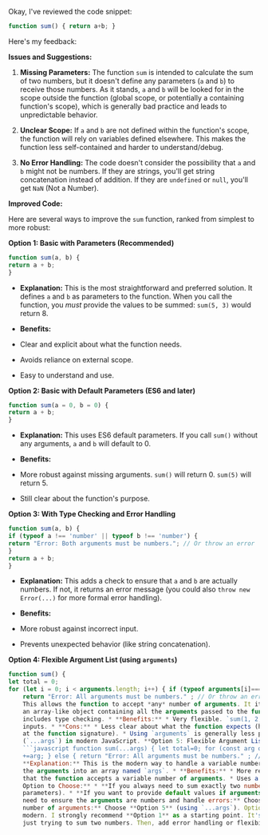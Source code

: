 Okay, I've reviewed the code snippet:

```javascript
function sum() { return a+b; }
```

Here's my feedback:

**Issues and Suggestions:**

1. **Missing Parameters:** The function `sum` is intended to calculate the sum of two numbers, but it doesn't define any
parameters (`a` and `b`) to receive those numbers. As it stands, `a` and `b` will be looked for in the scope outside the
function (global scope, or potentially a containing function's scope), which is generally bad practice and leads to
unpredictable behavior.

2. **Unclear Scope:** If `a` and `b` are not defined within the function's scope, the function will rely on variables
defined elsewhere. This makes the function less self-contained and harder to understand/debug.

3. **No Error Handling:** The code doesn't consider the possibility that `a` and `b` might not be numbers. If they are
strings, you'll get string concatenation instead of addition. If they are `undefined` or `null`, you'll get `NaN` (Not a
Number).

**Improved Code:**

Here are several ways to improve the `sum` function, ranked from simplest to more robust:

**Option 1: Basic with Parameters (Recommended)**

```javascript
function sum(a, b) {
return a + b;
}
```

* **Explanation:** This is the most straightforward and preferred solution. It defines `a` and `b` as parameters to the
function. When you call the function, you *must* provide the values to be summed: `sum(5, 3)` would return 8.

* **Benefits:**
* Clear and explicit about what the function needs.
* Avoids reliance on external scope.
* Easy to understand and use.

**Option 2: Basic with Default Parameters (ES6 and later)**

```javascript
function sum(a = 0, b = 0) {
return a + b;
}
```

* **Explanation:** This uses ES6 default parameters. If you call `sum()` without any arguments, `a` and `b` will default
to 0.

* **Benefits:**
* More robust against missing arguments. `sum()` will return 0. `sum(5)` will return 5.
* Still clear about the function's purpose.

**Option 3: With Type Checking and Error Handling**

```javascript
function sum(a, b) {
if (typeof a !== 'number' || typeof b !== 'number') {
return "Error: Both arguments must be numbers."; // Or throw an error
}
return a + b;
}
```

* **Explanation:** This adds a check to ensure that `a` and `b` are actually numbers. If not, it returns an error
message (you could also `throw new Error(...)` for more formal error handling).

* **Benefits:**
* More robust against incorrect input.
* Prevents unexpected behavior (like string concatenation).

**Option 4: Flexible Argument List (using `arguments`)**

```javascript
function sum() {
let total = 0;
for (let i = 0; i < arguments.length; i++) { if (typeof arguments[i]==='number' ) { total +=arguments[i]; } else {
    return "Error: All arguments must be numbers." ; // Or throw an error } } return total; } ``` * **Explanation:**
    This allows the function to accept *any* number of arguments. It iterates through the `arguments` object (which is
    an array-like object containing all the arguments passed to the function) and adds them to the `total`. It also
    includes type checking. * **Benefits:** * Very flexible. `sum(1, 2, 3, 4)` will work. * Handles a variable number of
    inputs. * **Cons:** * Less clear about what the function expects (harder to understand its purpose just by looking
    at the function signature). * Using `arguments` is generally less preferred than using the rest parameter
    (`...args`) in modern JavaScript. **Option 5: Flexible Argument List (using the rest parameter `...args`)**
    ```javascript function sum(...args) { let total=0; for (const arg of args) { if (typeof arg==='number' ) { total
    +=arg; } else { return "Error: All arguments must be numbers." ; // Or throw an error } } return total; } ``` *
    **Explanation:** This is the modern way to handle a variable number of arguments. The `...args` syntax collects all
    the arguments into an array named `args`. * **Benefits:** * More readable and preferred over `arguments`. * Clear
    that the function accepts a variable number of arguments. * Uses a `for...of` loop for cleaner iteration. **Which
    Option to Choose:** * **If you always need to sum exactly two numbers:** Choose **Option 1** (basic with
    parameters). * **If you want to provide default values if arguments are missing:** Choose **Option 2**. * **If you
    need to ensure the arguments are numbers and handle errors:** Choose **Option 3**. * **If you need to sum a variable
    number of arguments:** Choose **Option 5** (using `...args`). Option 4 (using `arguments`) is also viable, but less
    modern. I strongly recommend **Option 1** as a starting point. It's the simplest and clearest solution if you're
    just trying to sum two numbers. Then, add error handling or flexibility as needed.